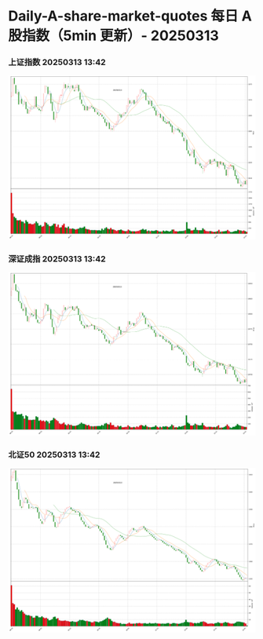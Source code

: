 
# Daily-A-share-market-quotes 每日 A 股指数（5min 更新）- 20250313

### 上证指数 20250313 13:42
![](./fig/2025/3/20250313-sh000001.png)

### 深证成指 20250313 13:42
![](./fig/2025/3/20250313-sz399001.png)

### 北证50 20250313 13:42
![](./fig/2025/3/20250313-bj899050.png)

